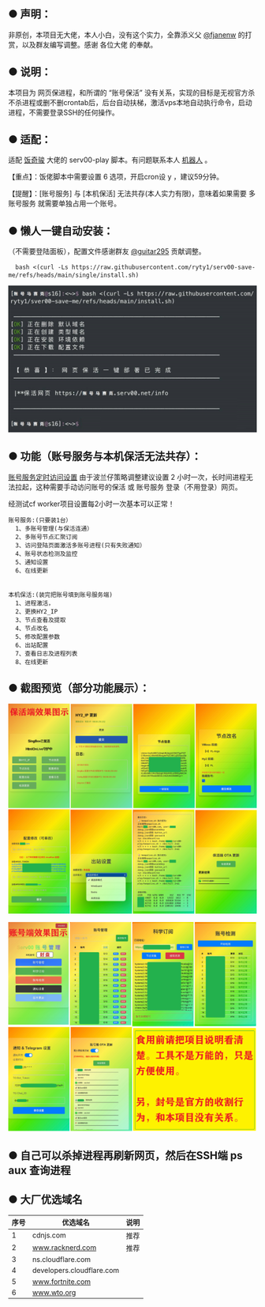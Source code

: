   ##  ● 声明：
非原创，本项目无大佬，本人小白，没有这个实力，全靠添义父 [@fjanenw](https://github.com/Qwsudo) 的打赏，以及群友编写调整。感谢 各位大佬 的奉献。

  ##  ● 说明：
本项目为 网页保进程，和所谓的 “账号保活” 没有关系，实现的目标是无视官方杀不杀进程或删不删crontab后，后台自动扶梯，激活vps本地自动执行命令，启动进程，不需要登录SSH的任何操作。
  ##  ● 适配：
适配 [饭奇骏](https://github.com/frankiejun/serv00-play) 大佬的 serv00-play 脚本。有问题联系本人 [机器人](https://t.me/SerokBot_bot) 。

【重点】：饭佬脚本中需要设置 6 选项，开启cron设 y ，建议59分钟。

【提醒】：[账号服务] 与 [本机保活] 无法共存(本人实力有限)，意味着如果需要 多账号服务 就需要单独占用一个账号。
        
  ##  ● 懒人一键自动安装：
（不需要登陆面板），配置文件感谢群友 [@guitar295](https://t.me/guitar295) 贡献调整。

      bash <(curl -Ls https://raw.githubusercontent.com/ryty1/serv00-save-me/refs/heads/main/single/install.sh)

![Image Description](https://github.com/ryty1/alist-log/blob/main/github_images/0.jpg?raw=true)

  ##  ● 功能（账号服务与本机保活无法共存）：

  [账号服务定时访问设置](https://github.com/ryty1/web-visit) 由于波兰仔策略调整建议设置 2 小时一次，长时间进程无法拉起，这种需要手动访问账号的保活 或 账号服务 登录（不用登录）网页。
  
  经测试cf worker项目设置每2小时一次基本可以正常！

    账号服务:(只要装1台）
      1、多账号管理(与保活连通）
      2、多账号节点汇聚订阅
      3、访问登陆页面激活多账号进程(只有失败通知）
      4、账号状态检测及监控
      5、通知设置
      6、在线更新


    本机保活:(装完把账号填到账号服务端)
      1、进程激活，
      2、更换HY2_IP
      3、节点查看及提取
      4、节点改名
      5、修改配置参数
      6、出站配置
      7、查看日志及进程列表
      8、在线更新
    

  ##  ● 截图预览（部分功能展示）：
  
![Image Description](https://raw.githubusercontent.com/ryty1/alist-log/refs/heads/main/github_images/2.jpg?raw=true) 

![Image Description](https://raw.githubusercontent.com/ryty1/alist-log/refs/heads/main/github_images/5.jpg?raw=true) 

  ## ● 自己可以杀掉进程再刷新网页，然后在SSH端 ps aux 查询进程

  ## ● 大厂优选域名

| 序号 | 优选域名                    | 说明 |
|----|------------------------|----|
| 1  | cdnjs.com              | 推荐 |
| 2  | www.racknerd.com       | 推荐 |
| 3  | ns.cloudflare.com      |  |
| 4  | developers.cloudflare.com |  |
| 5  | www.fortnite.com       |  |
| 6  | www.wto.org            |  |
  
